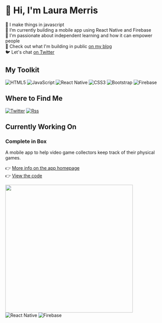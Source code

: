 # :wave: Hi, I'm Laura Merris

:seedling: I make things in javascript  
:wrench: I’m currently building a mobile app using React Native and Firebase  
:revolving_hearts: I'm passionate about independent learning and how it can empower people  
:page_facing_up: Check out what I'm building in public [on my blog](https://lauramerris.github.io)  
:bird: Let's chat [on Twitter](https://twitter.com/lauramerris)  

## My Toolkit

![HTML5](https://img.shields.io/badge/html5-%23E34F26.svg?style=for-the-badge&logo=html5&logoColor=white)
![JavaScript](https://img.shields.io/badge/javascript-%23323330.svg?style=for-the-badge&logo=javascript&logoColor=%23F7DF1E)
![React Native](https://img.shields.io/badge/react_native-%2320232a.svg?style=for-the-badge&logo=react&logoColor=%2361DAFB)
![CSS3](https://img.shields.io/badge/css3-%231572B6.svg?style=for-the-badge&logo=css3&logoColor=white)
![Bootstrap](https://img.shields.io/badge/bootstrap-%23563D7C.svg?style=for-the-badge&logo=bootstrap&logoColor=white)
![Firebase](https://img.shields.io/badge/firebase-%23039BE5.svg?style=for-the-badge&logo=firebase)

## Where to Find Me
[![Twitter](https://img.shields.io/badge/twitter-%231DA1F2.svg?style=flat&logo=Twitter&logoColor=white)](https://twitter.com/lauramerris)
[![Rss](https://img.shields.io/badge/rss-F88900?style=flat&logo=rss&logoColor=white)](https://lauramerris.github.io/)
<!-- [![Hashnode](https://img.shields.io/badge/Hashnode-2962FF?style=for-the-badge&logo=hashnode&logoColor=white)](https://lauramerris.hashnode.dev/) -->

## Currently Working On
### Complete in Box
 
A mobile app to help video game collectors keep track of their physical games.

👉 [More info on the app homepage](https://lauramerris.github.io/cib/)  
👉 [View the code](https://github.com/LauraMerris/cib)

<img src="https://user-images.githubusercontent.com/7448403/147875631-507b1d8c-8a4e-47df-8adb-fc5434905089.jpg" width="400"/><br>
![React Native](https://img.shields.io/badge/react_native-%2320232a.svg?style=for-the-badge&logo=react&logoColor=%2361DAFB) ![Firebase](https://img.shields.io/badge/firebase-%23039BE5.svg?style=for-the-badge&logo=firebase) 

